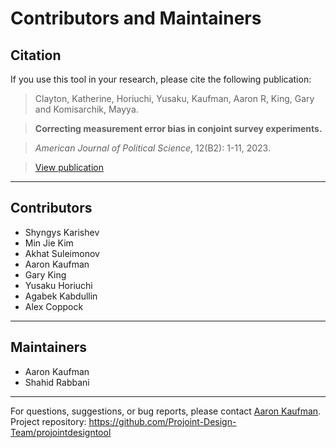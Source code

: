 # Contributors and Maintainers

## Citation

If you use this tool in your research, please cite the following publication:

> Clayton, Katherine, Horiuchi, Yusaku, Kaufman, Aaron R, King, Gary and Komisarchik, Mayya.
  
> **Correcting measurement error bias in conjoint survey experiments.**  

> *American Journal of Political Science*, 12(B2): 1-11, 2023.  

> <u><a href="https://gking.harvard.edu/files/gking/files/conerr.pdf">View publication</a></u>

---

## Contributors

- Shyngys Karishev  
- Min Jie Kim  
- Akhat Suleimonov  
- Aaron Kaufman  
- Gary King  
- Yusaku Horiuchi  
- Agabek Kabdullin  
- Alex Coppock  

---

## Maintainers

- Aaron Kaufman  
- Shahid Rabbani

---
For questions, suggestions, or bug reports, please contact <u><a href="mailto:aaronkaufman@nyu.edu">Aaron Kaufman</a></u>.  
Project repository: <u><a href="https://github.com/Projoint-Design-Team/projointdesigntool">https://github.com/Projoint-Design-Team/projointdesigntool</a></u>


